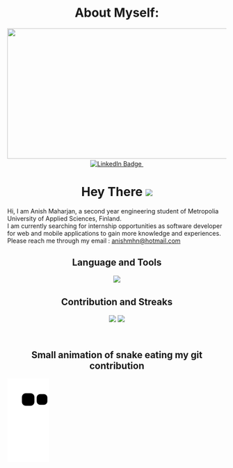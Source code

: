 <p>
<h1 align = "center"> About Myself: 
  </h1>
  <div align="center">
  <img src="https://media.giphy.com/media/dWesBcTLavkZuG35MI/giphy.gif" width="600" height="300"/>
</div>

<div align="center">
  <a href="https://www.linkedin.com/in/anish-maharjan1">
    <img src="https://img.shields.io/badge/LinkedIn-blue?style=for-the-badge&logo=linkedin&logoColor=white" alt="LinkedIn Badge"/>
  </a>
  <img src="https://komarev.com/ghpvc/?username=anish0123&style=flat-square&color=blue" alt="" height="27"/>
</div>
  
  <h1 align = "center">
  Hey There
  <img src="https://media.giphy.com/media/hvRJCLFzcasrR4ia7z/giphy.gif" width="30px"/>
</h1>

</p>
Hi, I am Anish Maharjan, a second year engineering student of Metropolia University of Applied Sciences, Finland.

<br>
I am currently searching for internship opportunities as software developer for web and mobile applications to gain more knowledge and experiences.
Please reach me through my email : <a href = "mailto: anishmhn@hotmail.com">anishmhn@hotmail.com</a>
 
 </p>
                                                            

<h2 align = "center" >Language and Tools </h2>

<p align = "center">
  <a href="https://skillicons.dev">
    <img src="https://skillicons.dev/icons?i=js,html,css,java,nodejs,express,azure,react,c,mysql,sqlite,swift,kotlin,androidstudio,linux,figma,git,github,gitlab,postman" />
  </a>
  
  <h2 align = "center"> Contribution and Streaks </h2>
  <div align="center">
    <Img src="https://github-readme-streak-stats.herokuapp.com?user=anish0123&theme=dark"
        width="400px" />
    <Img src="https://github-readme-stats-git-masterrstaa-rickstaa.vercel.app/api/top-langs/?username=anish0123&layout=compact&theme=dark"  width="335px" />
    </div>
  
    

</p>

<br>

 <h2 align="center"> Small animation of snake eating my git contribution </h2>

![snake gif](https://github.com/anish0123/anish0123/blob/output/github-contribution-grid-snake.svg)

<br>

